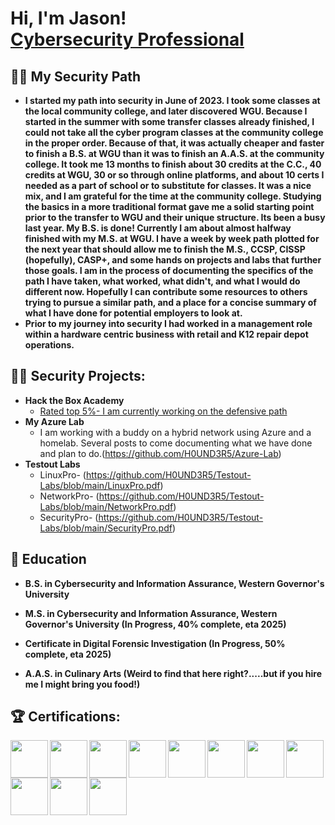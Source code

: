  <h1>Hi, I'm Jason! <br/><a href="https://github.com/H0UND3R5"></a> <a href="https://www.linkedin.com/in/jasonsnyder8b0109273/">Cybersecurity Professional</a>

<h2>👨‍💻 My Security Path</h2>

- <b>I started my path into security in June of 2023. I took some classes at the local community college, and later discovered WGU. Because I started in the summer with some transfer classes already finished, I could not take all the cyber program classes at the community college in the proper order. Because of that, it was actually cheaper and faster to finish a B.S. at WGU than it was to finish an A.A.S. at the community college. It took me 13 months to finish about 30 credits at the C.C., 40 credits at WGU, 30 or so through online platforms, and about 10 certs I needed as a part of school or to substitute for classes. It was a nice mix, and I am grateful for the time at the community college. Studying the basics in a more traditional format gave me a solid starting point prior to the transfer to WGU and their unique structure. Its been a busy last year. My B.S. is done! Currently I am about almost halfway finished with my M.S. at WGU. I have a week by week path plotted for the next year that should allow me to finish the M.S., CCSP, CISSP (hopefully), CASP+, and some hands on projects and labs that further those goals. I am in the process of documenting the specifics of the path I have taken, what worked, what didn't, and what I would do different now. Hopefully I can contribute some resources to others trying to pursue a similar path, and a place for a concise summary of what I have done for potential employers to look at.
- Prior to my journey into security I had worked in a management role within a hardware centric business with retail and K12 repair depot operations.</b>

<h2>👨‍💻 Security Projects:</h2>

- <b>Hack the Box Academy</b>
  - [Rated top 5%- I am currently working on the defensive path](https://github.com/H0UND3R5/HTB-Academy/blob/main/HTB%20Academy%20Student%20Transcript.pdf)
- <b>My Azure Lab</b>
  - I am working with a buddy on a hybrid network using Azure and a homelab. Several posts to come documenting what we have done and plan to do.(https://github.com/H0UND3R5/Azure-Lab)
- <b>Testout Labs</b>
   - LinuxPro- (https://github.com/H0UND3R5/Testout-Labs/blob/main/LinuxPro.pdf)
   - NetworkPro- (https://github.com/H0UND3R5/Testout-Labs/blob/main/NetworkPro.pdf)
   - SecurityPro- (https://github.com/H0UND3R5/Testout-Labs/blob/main/SecurityPro.pdf)
<h2>📑 Education </h2>

- <b>B.S. in Cybersecurity and Information Assurance, Western Governor's University</b>
 
- <b>M.S. in Cybersecurity and Information Assurance, Western Governor's University (In Progress, 40% complete, eta 2025) </b>
  
- <b>Certificate in Digital Forensic Investigation (In Progress, 50% complete, eta 2025)</b>

- <b>A.A.S. in Culinary Arts (Weird to find that here right?.....but if you hire me I might bring you food!)</b>

<h2>🏆 Certifications:</h2>

<img src="https://i.imgur.com/RdocYaH.png" width="60px" align="left" />
<img src="https://i.imgur.com/NXExn7h.png" width="60px" align="left" /> 
<img src="https://i.imgur.com/cD5Ud4V.png" width="60px" align="left" /> 
<img src="https://i.imgur.com/t8XOupI.png" width="60px" align="left" /> 
<img src="https://i.imgur.com/duwJnXE.png" width="60px" align="left" /> 
<img src="https://i.imgur.com/Kqm6Go4.png" width="60px" align="left" /> 
<img src="https://i.imgur.com/oI1FgQe.png" width="60px" align="left" /> 
<img src="https://i.imgur.com/4EFRh3m.png" width="60px" align="left" /> 
<img src="https://i.imgur.com/cSKmMqq.png" width="60px" align="left" /> 
<img src="https://i.imgur.com/dxnlhz8.png" width="60px" align="left" /> 
<img src="https://i.imgur.com/XAovtB4.png" width="60px" align="left" /> 

                                                                                                                                                                                                                     
